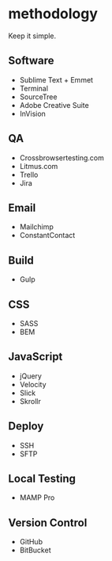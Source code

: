 # methodology

Keep it simple.

## Software
* Sublime Text + Emmet
* Terminal
* SourceTree
* Adobe Creative Suite
* InVision

## QA
* Crossbrowsertesting.com
* Litmus.com
* Trello
* Jira

## Email
* Mailchimp
* ConstantContact

## Build
* Gulp

## CSS
* SASS
* BEM

## JavaScript
* jQuery
* Velocity
* Slick
* Skrollr

## Deploy
* SSH
* SFTP

## Local Testing
* MAMP Pro

## Version Control
* GitHub
* BitBucket
